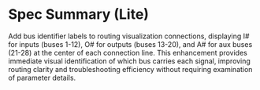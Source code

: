 # Spec Summary (Lite)

Add bus identifier labels to routing visualization connections, displaying I# for inputs (buses 1-12), O# for outputs (buses 13-20), and A# for aux buses (21-28) at the center of each connection line. This enhancement provides immediate visual identification of which bus carries each signal, improving routing clarity and troubleshooting efficiency without requiring examination of parameter details.
